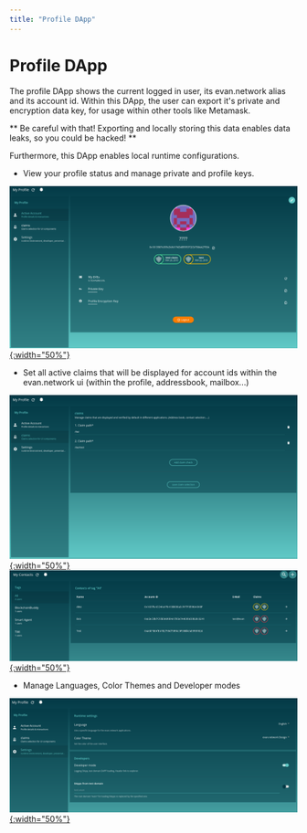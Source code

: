 ```yaml
---
title: "Profile DApp"
---
```

# Profile DApp

The profile DApp shows the current logged in user, its evan.network alias and its account id. Within
this DApp, the user can export it's private and encryption data key, for usage within other tools
like Metamask.

** Be careful with that! Exporting and locally storing this data enables data leaks, so you could be hacked! **

Furthermore, this DApp enables local runtime configurations.

- View your profile status and manage private and profile keys.

[![Active Account](/dapps/dapps/profile/1.png){:width="50%"}](/dapps/dapps/profile/1.png)

- Set all active claims that will be displayed for account ids within the evan.network ui (within the profile, addressbook, mailbox...)

[![Claims Management](/dapps/dapps/profile/2.png){:width="50%"}](/dapps/dapps/profile/2.png)
[![Claims Management](/dapps/dapps/profile/2.1.png){:width="50%"}](/dapps/dapps/profile/2.1.png)

- Manage Languages, Color Themes and Developer modes

[![Settings](/dapps/dapps/profile/3.png){:width="50%"}](/dapps/dapps/profile/3.png)
